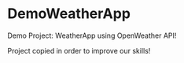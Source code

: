 # DemoWeatherApp
Demo Project: WeatherApp using OpenWeather API!

Project copied in order to improve our skills!

